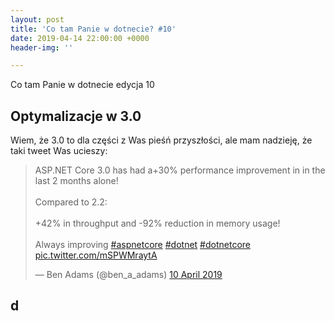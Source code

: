 ```yaml
---
layout: post
title: 'Co tam Panie w dotnecie? #10'
date: 2019-04-14 22:00:00 +0000
header-img: ''

---
```

Co tam Panie w dotnecie edycja 10

## Optymalizacje w 3.0

Wiem, że 3.0 to dla części z Was pieśń przyszłości, ale mam nadzieję, że taki tweet Was ucieszy:

<blockquote class="twitter-tweet" data-lang="en-gb"><p lang="en" dir="ltr">ASP​.NET Core 3.0 has had a+30% performance improvement in in the last 2 months alone!<br><br>Compared to 2.2: <br><br>+42% in throughput and -92% reduction in memory usage!<br><br>Always improving <a href="https://twitter.com/hashtag/aspnetcore?src=hash&amp;ref_src=twsrc%5Etfw">#aspnetcore</a> <a href="https://twitter.com/hashtag/dotnet?src=hash&amp;ref_src=twsrc%5Etfw">#dotnet</a> <a href="https://twitter.com/hashtag/dotnetcore?src=hash&amp;ref_src=twsrc%5Etfw">#dotnetcore</a> <a href="https://t.co/mSPWMraytA">pic.twitter.com/mSPWMraytA</a></p>&mdash; Ben Adams (@ben_a_adams) <a href="https://twitter.com/ben_a_adams/status/1115929774147477505?ref_src=twsrc%5Etfw">10 April 2019</a></blockquote>
<script async src="https://platform.twitter.com/widgets.js" charset="utf-8"></script>


## d